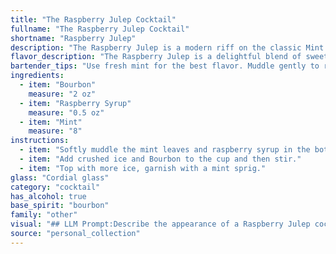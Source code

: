 ```yaml
---
title: "The Raspberry Julep Cocktail"
fullname: "The Raspberry Julep Cocktail"
shortname: "Raspberry Julep"
description: "The Raspberry Julep is a modern riff on the classic Mint Julep, a Southern American cocktail dating back to the 18th century.  It embraces the Julep's traditional base of Bourbon and Mint, adding a fruity twist with Raspberry Syrup. "
flavor_description: "The Raspberry Julep is a delightful blend of sweet and refreshing flavors. The smooth Bourbon mingles with the tart sweetness of raspberry syrup, creating a harmonious balance. The mint adds a cool, herbaceous touch, accentuating the fruitiness and providing a subtle cooling sensation. The overall experience is a sophisticated twist on the classic mint julep, with a vibrant raspberry twist. "
bartender_tips: "Use fresh mint for the best flavor. Muddle gently to release oils without bruising the leaves.  For a sweeter julep, use more raspberry syrup; for a tart twist, add a squeeze of lemon juice.  Don't over-crush the ice, you want it to be chunky for a slow, refreshing melt. Garnish with a sprig of mint and a fresh raspberry for a beautiful presentation. "
ingredients:
  - item: "Bourbon"
    measure: "2 oz"
  - item: "Raspberry Syrup"
    measure: "0.5 oz"
  - item: "Mint"
    measure: "8"
instructions:
  - item: "Softly muddle the mint leaves and raspberry syrup in the bottom of the cup."
  - item: "Add crushed ice and Bourbon to the cup and then stir."
  - item: "Top with more ice, garnish with a mint sprig."
glass: "Cordial glass"
category: "cocktail"
has_alcohol: true
base_spirit: "bourbon"
family: "other"
visual: "## LLM Prompt:Describe the appearance of a Raspberry Julep cocktail, focusing on the following aspects:* **Color:**  What is the overall color of the drink? Is it a single, solid color, or does it have variations? * **Clarity:** Is the cocktail clear, cloudy, or opaque?* **Texture:** Does it have any noticeable texture, like bubbles or a foam layer?* **Garnish:** What type of garnish is typically used, and how does it enhance the visual appeal? * **Glassware:** What kind of glass is the cocktail served in? How does the shape of the glass contribute to the overall presentation? **Bonus:** Include any specific details that make the Raspberry Julep visually unique, such as the appearance of the mint leaves or the way the raspberry syrup swirls within the drink. "
source: "personal_collection"
---
```


